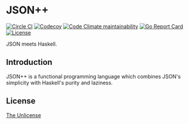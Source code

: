 # JSON++

[![Circle CI](https://img.shields.io/circleci/project/github/raviqqe/jsonxx/master.svg?style=flat-square)](https://circleci.com/gh/raviqqe/jsonxx)
[![Codecov](https://img.shields.io/codecov/c/github/raviqqe/jsonxx.svg?style=flat-square)](https://codecov.io/gh/raviqqe/jsonxx)
[![Code Climate maintainability](https://img.shields.io/codeclimate/maintainability/raviqqe/jsonxx.svg?style=flat-square)](https://codeclimate.com/github/raviqqe/jsonxx)
[![Go Report Card](https://goreportcard.com/badge/github.com/raviqqe/jsonxx?style=flat-square)](https://goreportcard.com/report/github.com/raviqqe/jsonxx)
[![License](https://img.shields.io/github/license/raviqqe/jsonxx.svg?style=flat-square)](UNLICENSE)

JSON meets Haskell.

## Introduction

JSON++ is a functional programming language which combines JSON's simplicity
with Haskell's purity and laziness.

## License

[The Unlicense](UNLICENSE)
